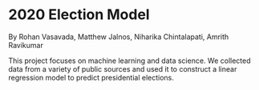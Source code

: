 # 2020 Election Model
By Rohan Vasavada, Matthew Jalnos, Niharika Chintalapati, Amrith Ravikumar

This project focuses on machine learning and data science. We collected data from a variety of public sources and used it to construct a linear regression model to predict presidential elections.
